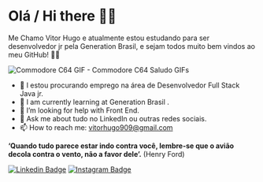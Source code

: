 # Olá / Hi there 🤖🖖

Me Chamo Vitor Hugo e atualmente estou estudando para ser desenvolvedor jr pela Generation Brasil, e sejam todos muito bem vindos ao meu GitHub! 📁🔰 



![Commodore C64 GIF - Commodore C64 Saludo GIFs](https://media.tenor.com/images/ff99170c79831e58dd7c9bf6b8e955e7/tenor.gif)

- 🔭 I estou  procurando emprego na área de Desenvolvedor Full Stack Java jr. 
- 🌱 I am currently learning at Generation Brasil .
- 🤔 I’m looking for help with  Front End.
- 💬 Ask me about  tudo no LinkedIn ou outras redes sociais.
- 📫 How to reach me: vitorhugo909@gmail.com

**‘Quando tudo parece estar indo contra você, lembre-se que o avião decola contra o vento, não a favor dele’.** (Henry Ford)

 [![Linkedin Badge](https://img.shields.io/badge/-LinkedIn-navy?style=flat-square&logo=Linkedin&logoColor=white&link=https://www.linkedin.com/in/isadora-rodrigues-stangarlin-48402b141/)](https://www.linkedin.com/in/vitor-hugo-/) [![Instagram Badge](https://img.shields.io/badge/-Instagram-orange?style=flat-square&logo=Instagram&logoColor=white&link=https://www.instagram.com/papodedev/)](https://www.instagram.com/vitu.gs/)
